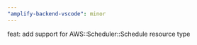 ```yaml
---
"amplify-backend-vscode": minor
---
```


feat: add support for AWS::Scheduler::Schedule resource type
